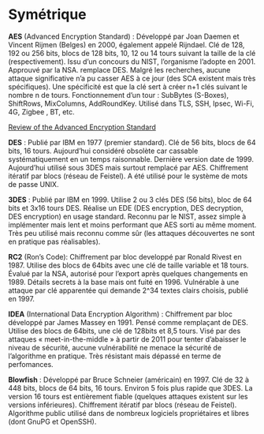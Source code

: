# Symétrique

**AES** (Advanced Encryption Standard) : Développé par Joan Daemen et Vincent Rijmen (Belges) en  2000, également appelé Rijndael. Clé de 128, 192 ou 256 bits, blocs de 128 bits, 10, 12 ou 14 tours suivant la taille de la clé (respectivement). Issu d’un concours du NIST, l’organisme l’adopte en 2001. Approuvé par la NSA. remplace DES. Malgré les recherches, aucune attaque significative n’a pu casser AES à ce jour (des SCA existent mais très spécifiques). Une spécificité est que la clé sert à créer n+1 clés suivant le nombre n de tours. Fonctionnement d’un tour : SubBytes (S-Boxes), ShiftRows, MixColumns, AddRoundKey. Utilisé dans TLS, SSH, Ipsec, Wi-Fi, 4G, Zigbee , BT, etc.

[Review of the Advanced Encryption Standard](https://nvlpubs.nist.gov/nistpubs/ir/2021/NIST.IR.8319.pdf)

**DES** : Publié par IBM en 1977 (premier standard). Clé de 56 bits, blocs de 64 bits, 16 tours. Aujourd’hui considéré obsolète car cassable systématiquement en un temps raisonnable. Dernière version date de 1999. Aujourd’hui utilisé sous 3DES mais surtout remplacé par AES. Chiffrement itératif par blocs (réseau de Feistel). A été utilisé pour le système de mots de passe UNIX.

**3DES** : Publié par IBM en 1999. Utilise 2 ou 3 clés DES (56 bits), bloc de 64 bits et 3x16 tours DES. Réalise un EDE (DES encryption, DES decryption, DES encryption) en usage standard. Reconnu par le NIST, assez simple à implémenter mais lent et moins performant que AES sorti au même moment. Très peu utilisé mais reconnu comme sûr (les attaques découvertes ne sont en pratique pas réalisables).

**RC2** (Ron’s Code): Chiffrement par bloc developpé par Ronald Rivest en 1987. Utilise des blocs de 64bits avec une clé de taille variable et 18 tours. Évalué par la NSA, autorisé pour l’export après quelques changements en 1989. Détails secrets à la base mais ont fuité en 1996. Vulnérable à une attaque par clé apparentée qui demande 2^34 textes clairs choisis, publié en 1997.

**IDEA** (International Data Encryption Algorithm) : Chiffrement par bloc développé par James Massey en 1991. Pensé comme remplaçant de DES. Utilise des blocs de 64bits, une clé de 128bits et 8,5 tours. Visé par des attaques « meet-in-the-middle » à partir de 2011 pour tenter d’abaisser le niveau de sécurité, aucune vulnérabilité ne menace la sécurité de l’algorithme en pratique. Très résistant mais dépassé en terme de perfomances.

**Blowfish** : Développé par Bruce Schneier (américain) en 1997. Clé de 32 à 448 bits, blocs de 64 bits, 16 tours. Environ 5 fois plus rapide que 3DES. La version 16 tours est entièrement fiable (quelques attaques existent sur les versions inférieures). Chiffrement itératif par blocs (réseau de Feistel). Algorithme public utilisé dans de nombreux logiciels propriétaires et libres (dont GnuPG et OpenSSH).
